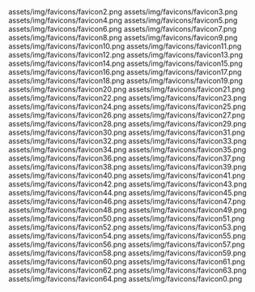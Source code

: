 assets/img/favicons/favicon2.png
assets/img/favicons/favicon3.png
assets/img/favicons/favicon4.png
assets/img/favicons/favicon5.png
assets/img/favicons/favicon6.png
assets/img/favicons/favicon7.png
assets/img/favicons/favicon8.png
assets/img/favicons/favicon9.png
assets/img/favicons/favicon10.png
assets/img/favicons/favicon11.png
assets/img/favicons/favicon12.png
assets/img/favicons/favicon13.png
assets/img/favicons/favicon14.png
assets/img/favicons/favicon15.png
assets/img/favicons/favicon16.png
assets/img/favicons/favicon17.png
assets/img/favicons/favicon18.png
assets/img/favicons/favicon19.png
assets/img/favicons/favicon20.png
assets/img/favicons/favicon21.png
assets/img/favicons/favicon22.png
assets/img/favicons/favicon23.png
assets/img/favicons/favicon24.png
assets/img/favicons/favicon25.png
assets/img/favicons/favicon26.png
assets/img/favicons/favicon27.png
assets/img/favicons/favicon28.png
assets/img/favicons/favicon29.png
assets/img/favicons/favicon30.png
assets/img/favicons/favicon31.png
assets/img/favicons/favicon32.png
assets/img/favicons/favicon33.png
assets/img/favicons/favicon34.png
assets/img/favicons/favicon35.png
assets/img/favicons/favicon36.png
assets/img/favicons/favicon37.png
assets/img/favicons/favicon38.png
assets/img/favicons/favicon39.png
assets/img/favicons/favicon40.png
assets/img/favicons/favicon41.png
assets/img/favicons/favicon42.png
assets/img/favicons/favicon43.png
assets/img/favicons/favicon44.png
assets/img/favicons/favicon45.png
assets/img/favicons/favicon46.png
assets/img/favicons/favicon47.png
assets/img/favicons/favicon48.png
assets/img/favicons/favicon49.png
assets/img/favicons/favicon50.png
assets/img/favicons/favicon51.png
assets/img/favicons/favicon52.png
assets/img/favicons/favicon53.png
assets/img/favicons/favicon54.png
assets/img/favicons/favicon55.png
assets/img/favicons/favicon56.png
assets/img/favicons/favicon57.png
assets/img/favicons/favicon58.png
assets/img/favicons/favicon59.png
assets/img/favicons/favicon60.png
assets/img/favicons/favicon61.png
assets/img/favicons/favicon62.png
assets/img/favicons/favicon63.png
assets/img/favicons/favicon64.png
assets/img/favicons/favicon0.png